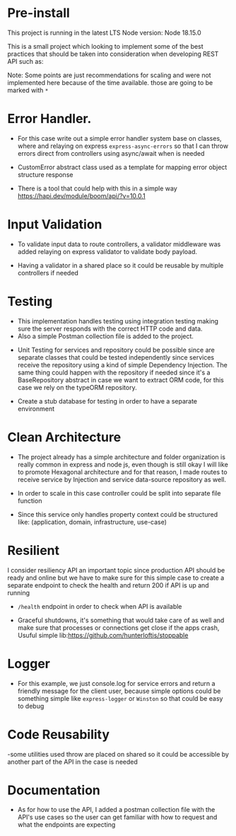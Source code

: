 # Pre-install

This project is running in the latest LTS Node version:
Node 18.15.0

This is a small project which looking to implement some of the best practices that should be taken into consideration when developing REST API such as:

Note: Some points are just recommendations for scaling and were not implemented here because of the time available. those are going to be marked with `*`

# Error Handler.

- For this case write out a simple error handler system base on classes, where and relaying on express `express-async-errors` so that I can throw errors direct from controllers using async/await when is needed

- CustomError abstract class used as a template for mapping error object structure response

* There is a tool that could help with this in a simple way https://hapi.dev/module/boom/api/?v=10.0.1

# Input Validation

- To validate input data to route controllers, a validator middleware was added relaying on express validator to validate body payload.

- Having a validator in a shared place so it could be reusable by multiple controllers if needed

# Testing

- This implementation handles testing using integration testing making sure the server responds with the correct HTTP code and data.
- Also a simple Postman collection file is added to the project.

* Unit Testing for services and repository could be possible since are separate classes that could be tested independently since services receive the repository using a kind of simple Dependency Injection. The same thing could happen with the repository if needed since it's a BaseRepository abstract in case we want to extract ORM code, for this case we rely on the typeORM repository.

* Create a stub database for testing in order to have a separate environment

# Clean Architecture

- The project already has a simple architecture and folder organization is really common in express and node js, even though is still okay I will like to promote Hexagonal architecture and for that reason, I made routes to receive service by Injection and service data-source repository as well.

* In order to scale in this case controller could be split into separate file function

* Since this service only handles property context could be structured like: (application, domain, infrastructure, use-case)

# Resilient

I consider resiliency API an important topic since production API should be ready and online but we have to make sure for this simple case to create a separate endpoint to check the health and return 200 if API is up and running

- `/health` endpoint in order to check when API is available

* Graceful shutdowns, it's something that would take care of as well and make sure that processes or connections get close if the apps crash, Usuful simple lib:https://github.com/hunterloftis/stoppable

# Logger

- For this example, we just console.log for service errors and return a friendly message for the client user, because simple options could be something simple like `express-logger` or `Winston` so that could be easy to debug

# Code Reusability

-some utilities used throw are placed on shared so it could be accessible by another part of the API in the case is needed

# Documentation

- As for how to use the API, I added a postman collection file with the API's use cases so the user can get familiar with how to request and what the endpoints are expecting

